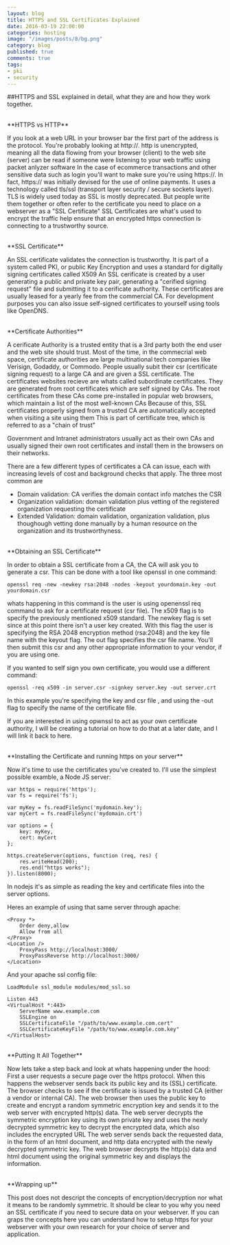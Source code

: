 ```yaml
---
layout: blog
title: HTTPS and SSL Certificates Explained
date: 2016-03-19 22:00:00
categories: hosting
image: "/images/posts/8/bg.png"
category: blog
published: true
comments: true
tags:
- pki
- security
---
```


##HTTPS and SSL explained in detail, what they are and how they work together.


<br />
**HTTPS vs HTTP**

If you look at a web URL in your browser bar the first part of the address is the protocol.
You're probably looking at http://.
http is unencrypted, meaning all the data flowing from your browser (client) to the web site (server) can be read if someone were listening to your web traffic using packet anlyzer software
In the case of ecommerce transactions and other sensitive data such as login you'll want to make sure you're using https://.
In fact, https:// was initially devised for the use of online payments. It uses a technology called tls/ssl (transport layer security / secure sockets layer).
TLS is widely used today as SSL is mostly deprecated. But people write them together or often refer to the certificate you need to place on a webserver as a "SSL Certificate"
SSL Certificates are what's used to encrypt the traffic help ensure that an encrypted https connection is connecting to a trustworthy source.


<br />
**SSL Certificate**

An SSL certificate validates the connection is trustworthy. It is part of a system called PKI, or public Key Encryption and uses a standard for digitally signing certificates called X509
An SSL cerificate is created by a user generating a public and private key pair, generating a "cerified signing request" file and submitting it to a cerificate authority.
These certificates are usually leased for a yearly fee from the commercial CA.
For development purposes you can also issue self-signed certificates to yourself using tools like OpenDNS.


<br />
**Certificate Authorities**

A cerificate Authority is a trusted entity that is a 3rd party both the end user and the web site should trust.
Most of the time, in the commecrial web space, certificate authorities are large multinational tech companies like Verisign, Godaddy, or Commodo.
People usually subit their csr (certificate signing request) to a large CA and are given a SSL certificate.
The certificates websites recieve are whats called subordinate certificates. They are generated from root certificates which are self signed by CAs.
The root certificates from these CAs come pre-installed in popular web browsers, which maintain a list of the most well-known CAs
Because of this, SSL certificates properly signed from a trusted CA are automatically accepted when visiting a site using them
This is part of certificate tree, which is referred to as a "chain of trust"

Government and Intranet administrators usually act as their own CAs and usually signed their own root certificates and install them
in the browsers on their networks.

There are a few different types of certificates a CA can issue, each with increasing levels of cost and background checks that apply.
The three most common are
 - Domain validation: CA verifies the domain contact info matches the CSR
 - Organization validation: domain validation plus vetting of the registered organization requesting the certificate
 - Extended Validation: domain validation, organization validation, plus thoughough vetting done manually by a human resource on the organization and its trustworthyness.


<br />
**Obtaining an SSL Certificate**

In order to obtain a SSL certificate from a CA, the CA will ask you to generate a csr.
This can be done with a tool like openssl in one command:

```
openssl req -new -newkey rsa:2048 -nodes -keyout yourdomain.key -out yourdomain.csr
````

whats happening in this command is the user is using openenssl req command to ask for a certificate request (csr file).
The x509 flag is to specify the previously mentioned x509 standard.
The newkey flag is set since at this point there isn't a user key created.
With this flag the user is specifying the RSA 2048 encryption method (rsa:2048) and the key file name with the keyout flag.
The out flag specifies the csr file name.
You'll then submit this csr and any other appropriate information to your vendor, if you are using one.

If you wanted to self sign you own certificate, you would use a different command:

```
openssl -req x509 -in server.csr -signkey server.key -out server.crt
```

In this example you're specifying the key and csr file , and using the -out flag to specify the name of the certificate file.

If you are interested in using opwnssl to act as your own certificate authority, I will be creating a tutorial on how to do that
at a later date, and I will link it back to here.


<br />
**Installing the Certificate and running https on your server**

Now it's time to use the certificates you've created to. I'll use the simplest possible examble, a Node JS server:

```    
var https = require('https');
var fs = require('fs');

var myKey = fs.readFileSync('mydomain.key');
var myCert = fs.readFileSync('mydomain.crt')

var options = {
    key: myKey,
    cert: myCert
};

https.createServer(options, function (req, res) {
    res.writeHead(200);
    res.end("https works");
}).listen(8000);
```

In nodejs it's as simple as reading the key and certificate files into the server options.

Heres an example of using that same server through apache:

```
<Proxy *>
    Order deny,allow
    Allow from all
</Proxy>
<Location />
    ProxyPass http://localhost:3000/
    ProxyPassReverse http://localhost:3000/
</Location>
```     
     
And your apache ssl config file:

```     
LoadModule ssl_module modules/mod_ssl.so

Listen 443
<VirtualHost *:443>
    ServerName www.example.com
    SSLEngine on
    SSLCertificateFile "/path/to/www.example.com.cert"
    SSLCertificateKeyFile "/path/to/www.example.com.key"
</VirtualHost>
```   
 
<br />
**Putting It All Together**

Now lets take a step back and look at whats happening under the hood:
First a user requests a secure page over the https protocol. When this happens the webserver sends back its public key and its (SSL) certificate. The browser checks to see if the certificate is issued by a trusted CA (either a vendor or internal CA).
The web browser then uses the public key to create and encrypt a random symmetric encryption key and sends it to the web server with encrypted http(s) data.
The web server decrypts the symmetric encryption key using its own private key and uses the nexly decrypted symmetric key to decrypt the encrypted data, which also includes the encrypted URL
The web server sends back the requested data, in the form of an html document, and http data encrypted with the newly decrypted symmetric key.
The web browser decrypts the http(s) data and html document using the original symmetric key and displays the information.
  
<br />
**Wrapping up**

This post does not descript the concepts of encryption/decryption nor what it means to be randomly symmetric. It should be clear to you why you need an SSL certificate if you need to secure data on your webserver. If you can graps the concepts here you can understand how to setup https for your webserver with your own research for your choice of server and application.
